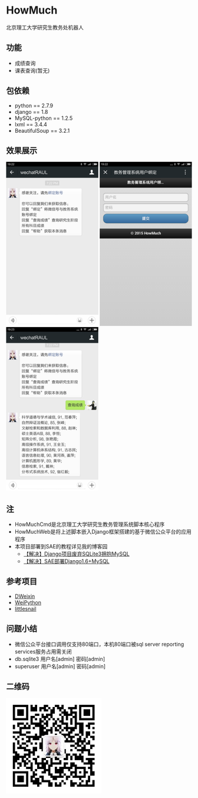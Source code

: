 # HowMuch
北京理工大学研究生教务处机器人

## 功能
* 成绩查询
* 课表查询(暂无)

## 包依赖
* python == 2.7.9
* django == 1.8
* MySQL-python == 1.2.5
* lxml == 3.4.4
* BeautifulSoup == 3.2.1

## 效果展示
<img src='/Effect_Picture/Screenshot_2015-08-01-19-22-48.png' width=250 />
<img src='/Effect_Picture/Screenshot_2015-08-01-19-22-55.png' width=250 />
<img src='/Effect_Picture/Screenshot_2015-08-01-19-23-44.png' width=250 />

## 注
- HowMuchCmd是北京理工大学研究生教务管理系统脚本核心程序
- HowMuchWeb是将上述脚本嵌入Django框架搭建的基于微信公众平台的应用程序
- 本项目部署到SAE的教程详见我的博客园
  + [【解决】Django项目废弃SQLite3拥抱MySQL](http://www.cnblogs.com/raul-ac/p/4181295.html)
  + [【解决】SAE部署Django1.6+MySQL](http://www.cnblogs.com/raul-ac/p/4183400.html)

## 参考项目
* [DWeixin](https://github.com/manyunkai/DWeixin)
* [WeiPython](https://github.com/PegasusWang/WeiPython)
* [littlesnail](https://github.com/liushuaikobe/littlesnail)

## 问题小结
* 微信公众平台接口调用仅支持80端口，本机80端口被sql server reporting services服务占用需关闭
* db.sqlite3 用户名[admin] 密码[admin]
* superuser 用户名[admin] 密码[admin]

## 二维码
![Alt text](/Effect_Picture/qrcode_for_gh_bd2412043977_258.jpg)
